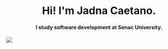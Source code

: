 <h1 align="center"> Hi! I'm Jadna Caetano.</h1>

<h4 align="center"> 
     I study software development at Senac University.
</h4>


<div id="ember1508" class="presence-entity presence-entity--size-4 ember-view"><div id="ember1515" aria-label="Jadna Caetano" class="presence-entity__image EntityPhoto-circle-4 ember-view" style="background-image: url(&quot;https://media.licdn.com/dms/image/C5603AQE9r8DQAwVAJA/profile-displayphoto-shrink_800_800/0?e=1541635200&amp;v=beta&amp;t=XnTRtLR1i4BxzEhvNM_CR1xjAhqNmjBfatJYu8BfPQE&quot;);">  <span class="visually-hidden"Jadna Caetano</span>


<a href="https://www.linkedin.com/in/jadna-caetano-b327b7233" target="_blank">
<img src="https://img.shields.io/badge/-LinkedIn-%230077B5?style=for-the-badge&logo=linkedin&logoColor=white" target="_blank">
</a>



